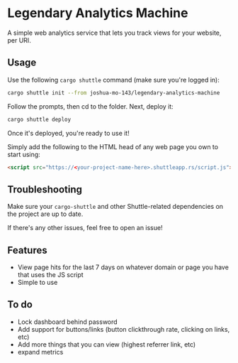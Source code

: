 # Legendary Analytics Machine
A simple web analytics service that lets you track views for your website, per URI.

## Usage
Use the following `cargo shuttle` command (make sure you're logged in):
```bash
cargo shuttle init --from joshua-mo-143/legendary-analytics-machine
```
Follow the prompts, then cd to the folder.
Next, deploy it:
```bash
cargo shuttle deploy
```
Once it's deployed, you're ready to use it!

Simply add the following to the HTML head of any web page you own to start using:
```html
<script src="https://<your-project-name-here>.shuttleapp.rs/script.js"></script>
``` 

## Troubleshooting
Make sure your `cargo-shuttle` and other Shuttle-related dependencies on the project are up to date.

If there's any other issues, feel free to open an issue!

## Features 
- View page hits for the last 7 days on whatever domain or page you have that uses the JS script
- Simple to use

## To do
- Lock dashboard behind password
- Add support for buttons/links (button clickthrough rate, clicking on links, etc)
- Add more things that you can view (highest referrer link, etc)
- expand metrics

